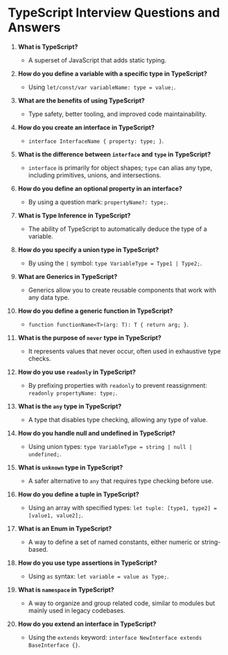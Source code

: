 # TypeScript Interview Questions and Answers

1. **What is TypeScript?**
   - A superset of JavaScript that adds static typing.

2. **How do you define a variable with a specific type in TypeScript?**
   - Using `let/const/var variableName: type = value;`.

3. **What are the benefits of using TypeScript?**
   - Type safety, better tooling, and improved code maintainability.

4. **How do you create an interface in TypeScript?**
   - `interface InterfaceName { property: type; }`.

5. **What is the difference between `interface` and `type` in TypeScript?**
   - `interface` is primarily for object shapes; `type` can alias any type, including primitives, unions, and intersections.

6. **How do you define an optional property in an interface?**
   - By using a question mark: `propertyName?: type;`.

7. **What is Type Inference in TypeScript?**
   - The ability of TypeScript to automatically deduce the type of a variable.

8. **How do you specify a union type in TypeScript?**
   - By using the `|` symbol: `type VariableType = Type1 | Type2;`.

9. **What are Generics in TypeScript?**
   - Generics allow you to create reusable components that work with any data type.

10. **How do you define a generic function in TypeScript?**
    - `function functionName<T>(arg: T): T { return arg; }`.

11. **What is the purpose of `never` type in TypeScript?**
    - It represents values that never occur, often used in exhaustive type checks.

12. **How do you use `readonly` in TypeScript?**
    - By prefixing properties with `readonly` to prevent reassignment: `readonly propertyName: type;`.

13. **What is the `any` type in TypeScript?**
    - A type that disables type checking, allowing any type of value.

14. **How do you handle null and undefined in TypeScript?**
    - Using union types: `type VariableType = string | null | undefined;`.

15. **What is `unknown` type in TypeScript?**
    - A safer alternative to `any` that requires type checking before use.

16. **How do you define a tuple in TypeScript?**
    - Using an array with specified types: `let tuple: [type1, type2] = [value1, value2];`.

17. **What is an Enum in TypeScript?**
    - A way to define a set of named constants, either numeric or string-based.

18. **How do you use type assertions in TypeScript?**
    - Using `as` syntax: `let variable = value as Type;`.

19. **What is `namespace` in TypeScript?**
    - A way to organize and group related code, similar to modules but mainly used in legacy codebases.

20. **How do you extend an interface in TypeScript?**
    - Using the `extends` keyword: `interface NewInterface extends BaseInterface {}`.
